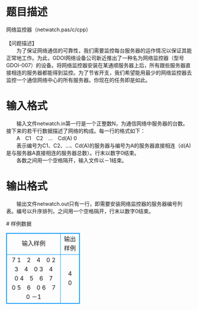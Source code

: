# 

 
 # 题目描述 
<p>
网络监控器（netwatch.pas/c/cpp）<br><br>【问题描述】<br>　　为了保证网络通信的可靠性，我们需要监控每台服务器的运作情况以保证其能正常地工作。为此，GDOI网络设备公司新近推出了一种名为网络监控器（型号GDOI-007）的设备。将网络监控器安装在某通顺服务器上后，所有跟些服务器直接相连的服务器都能得到监控。为了节省开支，我们希望能用最少的网络监控器去监控一个通信网络中心的所有服务器。你现在的任务即是如此。<br></p> 

 
 # 输入格式 
<p>
　　输入文件netwatch.in第一行是一个正整数N，为通信网络中服务器的台数。接下来的若干行数据描述了网络的构成。每一行的格式如下：<br>　　A　C1　C2　…　Cd(A)  0<br>　　表示编号为C1、C2、…、Cd(A)的服务器与编号为A的服务器直接相连（d(A)是与服务器A直接相连的服务器总数）。行末以数字0结束。<br>　　各数之间用一个空格隔开，输入文件以－1结束。<br></p> 

 
 # 输出格式 
<p>
　　输出文件netwatch.out只有一行，即需要安装网络监控器的服务器编号列表。编号以升序排列，之间用一个空格隔开，行末以数字0结束。</p> 
# 样例数据
<style>
        table,table tr th, table tr td { border:1px solid #0094ff; }
        table { width: 200px; min-height: 25px; line-height: 25px; text-align: center; border-collapse: collapse;}   
    </style>
<table>
	<tr>
		<td>输入样例</td>
		<td>输出样例</td>
	</tr>
<tr><td>7
1　2　4　0
2　3　4　0
3　4　0
4　5　6　7　0
5　6　0
6　7　0
－1
</td><td>4　0</td></tr></table>
